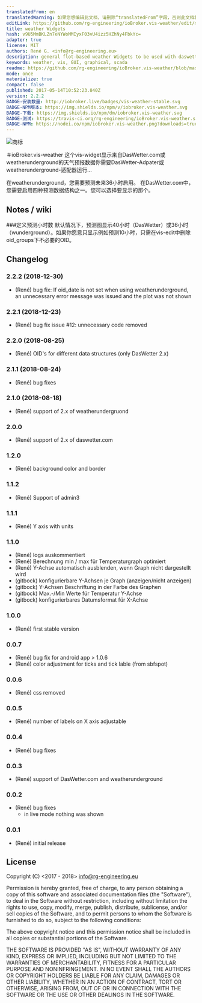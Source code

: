 ```yaml
---
translatedFrom: en
translatedWarning: 如果您想编辑此文档，请删除“translatedFrom”字段，否则此文档将再次自动翻译
editLink: https://github.com/rg-engineering/ioBroker.vis-weather/edit/master//README.md
title: weather Widgets
hash: v9U5MmBKLZn7eNYWoMMIyxF03vU4izz5HZhNy4FbkYc=
adapter: true
license: MIT
authors: René G. <info@rg-engineering.eu>
description: general flot-based weather Widgets to be used with daswetter or weatherundergrund adapter
keywords: weather, vis, GUI, graphical, scada
readme: https://github.com/rg-engineering/ioBroker.vis-weather/blob/master/README.md
mode: once
materialize: true
compact: false
published: 2017-05-14T10:52:23.840Z
version: 2.2.2
BADGE-安装数量: http://iobroker.live/badges/vis-weather-stable.svg
BADGE-NPM版本: https://img.shields.io/npm/v/iobroker.vis-weather.svg
BADGE-下载: https://img.shields.io/npm/dm/iobroker.vis-weather.svg
BADGE-测试: https://travis-ci.org/rg-engineering/ioBroker.vis-weather.svg?branch=master
BADGE-NPM: https://nodei.co/npm/iobroker.vis-weather.png?downloads=true
---
```

![商标](zh-cn/adapterref/iobroker.vis-weather/../../../en/adapterref/iobroker.vis-weather/admin/vis-weather.png)


＃ioBroker.vis-weather
这个vis-widget显示来自DasWetter.com或weatherunderground的天气预报数据你需要DasWetter-Adpater或weatherunderground-适配器运行...

在weatherunderground，您需要预测未来36小时启用。
在DasWetter.com中，您需要启用四种预测数据结构之一。您可以选择要显示的那个。

## Notes / wiki
###定义预测小时数
默认情况下，预测图显示40小时（DasWetter）或36小时（wunderground）。如果你愿意只显示例如预测10小时，只需在vis-edit中删除oid_groups下不必要的OID。

## Changelog

### 2.2.2 (2018-12-30)
* (René) bug fix: If oid_date is not set when using weatherunderground, an unnecessary error message was issued and the plot was not shown

### 2.2.1 (2018-12-23)
* (René) bug fix issue #12: unnecessary code removed

### 2.2.0 (2018-08-25)
* (René) OID's for different data structures (only DasWetter 2.x)

### 2.1.1 (2018-08-24)
* (René) bug fixes

### 2.1.0 (2018-08-18)
* (René) support of 2.x of weatherundergruond

### 2.0.0
* (René) support of 2.x of daswetter.com

### 1.2.0
* (René) background color and border

### 1.1.2
* (René) Support of admin3

### 1.1.1
* (René) Y axis with units

### 1.1.0
* (René) logs auskommentiert
* (René) Berechnung min / max für Temperaturgraph optimiert
* (René) Y-Achse automatisch ausblenden, wenn Graph nicht dargestellt wird
* (gitbock) konfigurierbare Y-Achsen je Graph (anzeigen/nicht anzeigen)
* (gitbock) Y-Achsen Beschriftung in der Farbe des Graphen
* (gitbock) Max.-/Min Werte für Temperatur Y-Achse
* (gitbock) konfigurierbares Datumsformat für X-Achse

### 1.0.0
* (René) first stable version

### 0.0.7
* (René) bug fix for android app > 1.0.6
* (René) color adjustment for ticks and tick lable (from sbfspot)

### 0.0.6
* (René) css removed

### 0.0.5
* (René) number of labels on X axis adjustable

### 0.0.4
* (René) bug fixes

### 0.0.3
* (René) support of DasWetter.com and weatherunderground

### 0.0.2
* (René) bug fixes
	- in live mode nothing was shown

### 0.0.1
* (René) initial release

## License
Copyright (C) <2017 - 2018>  <info@rg-engineering.eu>

Permission is hereby granted, free of charge, to any person obtaining a copy of this software and associated documentation files (the "Software"), to deal in the Software without restriction, including without limitation the rights to use, copy, modify, merge, publish, distribute, sublicense, and/or sell copies of the Software, and to permit persons to whom the Software is furnished to do so, subject to the following conditions:

The above copyright notice and this permission notice shall be included in all copies or substantial portions of the Software.

THE SOFTWARE IS PROVIDED "AS IS", WITHOUT WARRANTY OF ANY KIND, EXPRESS OR IMPLIED, INCLUDING BUT NOT LIMITED TO THE WARRANTIES OF MERCHANTABILITY, FITNESS FOR A PARTICULAR PURPOSE AND NONINFRINGEMENT. IN NO EVENT SHALL THE AUTHORS OR COPYRIGHT HOLDERS BE LIABLE FOR ANY CLAIM, DAMAGES OR OTHER LIABILITY, WHETHER IN AN ACTION OF CONTRACT, TORT OR OTHERWISE, ARISING FROM, OUT OF OR IN CONNECTION WITH THE SOFTWARE OR THE USE OR OTHER DEALINGS IN THE SOFTWARE.